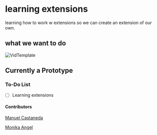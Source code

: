 # learning extensions
learning how to work w extensions so we can create an extension of our own.

## what we want to do

![VidTemplate](https://user-images.githubusercontent.com/56901904/119051704-5a789c80-b978-11eb-93b9-d23afdc9255e.jpg)


## Currently a Prototype



### To-Do List
- [ ] Learning extensions

#### Contributors
[Manuel Castaneda](https://github.com/Lucidreline)

[Monika Angel](https://github.com/Manikia)
